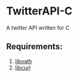 TwitterAPI-C
============

A twitter API written for C

## Requirements:

1. [liboath](http://liboauth.sourceforge.net//index.html)
2. [libcurl](http://curl.haxx.se/libcurl/)